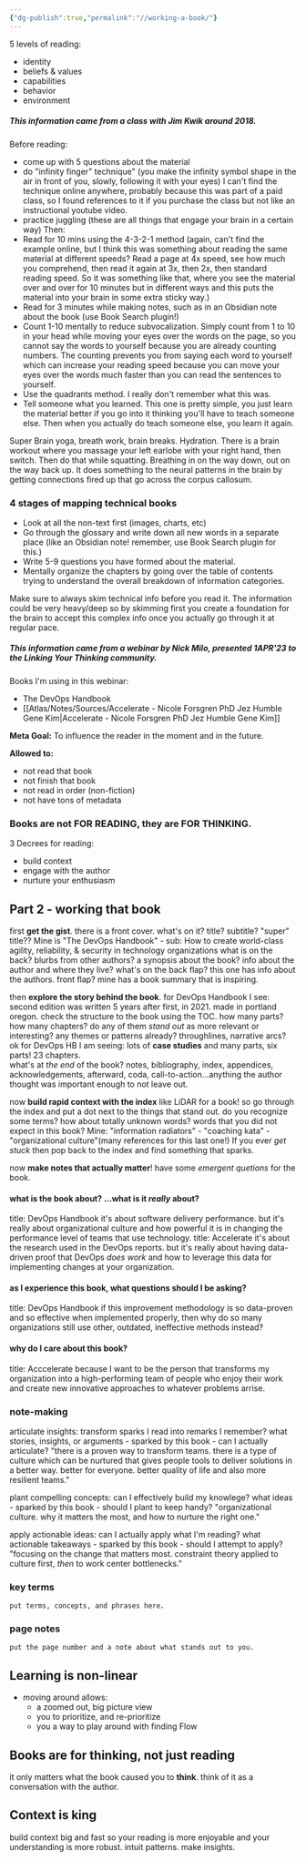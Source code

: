 ```yaml
---
{"dg-publish":true,"permalink":"//working-a-book/"}
---
```


5 levels of reading:
- identity
- beliefs & values
- capabilities
- behavior
- environment

##### This information came from a class with Jim Kwik around 2018.

Before reading:
- come up with 5 questions about the material
- do "infinity finger" technique" (you make the infinity symbol shape in the air in front of you, slowly, following it with your eyes) I can't find the technique online anywhere, probably because this was part of a paid class, so I found references to it if you purchase the class but not like an instructional youtube video.
- practice juggling (these are all things that engage your brain in a certain way)
Then:
- Read for 10 mins using the 4-3-2-1 method (again, can't find the example online, but I think this was something about reading the same material at different speeds? Read a page at 4x speed, see how much you comprehend, then read it again at 3x, then 2x, then standard reading speed. So it was something like that, where you see the material over and over for 10 minutes but in different ways and this puts the material into your brain in some extra sticky way.)
- Read for 3 minutes while making notes, such as in an Obsidian note about the book (use Book Search plugin!)
- Count 1-10 mentally to reduce subvocalization. Simply count from 1 to 10 in your head while moving your eyes over the words on the page, so you cannot say the words to yourself because you are already counting numbers. The counting prevents you from saying each word to yourself which can increase your reading speed because you can move your eyes over the words much faster than you can read the sentences to yourself.
- Use the quadrants method. I really don't remember what this was.
- Tell someone what you learned. This one is pretty simple, you just learn the material better if you go into it thinking you'll have to teach someone else. Then when you actually do teach someone else, you learn it again.

Super Brain yoga, breath work, brain breaks. Hydration.
There is a brain workout where you massage your left earlobe with your right hand, then switch. Then do that while squatting. Breathing in on the way down, out on the way back up. It does something to the neural patterns in the brain by getting connections fired up that go across the corpus callosum.

### 4 stages of mapping technical books
- Look at all the non-text first (images, charts, etc)
- Go through the glossary and write down all new words in a separate place (like an Obsidian note! remember, use Book Search plugin for this.)
- Write 5-9 questions you have formed about the material.
- Mentally organize the chapters by going over the table of contents trying to understand the overall breakdown of information categories.

Make sure to always skim technical info before you read it. The information could be very heavy/deep so by skimming first you create a foundation for the brain to accept this complex info once you actually go through it at regular pace.

##### This information came from a webinar by Nick Milo, presented 1APR'23 to the Linking Your Thinking community.

Books I'm using in this webinar:
- The DevOps Handbook
- [[Atlas/Notes/Sources/Accelerate - Nicole Forsgren PhD Jez Humble Gene Kim\|Accelerate - Nicole Forsgren PhD Jez Humble Gene Kim]]

**Meta Goal:**
To influence the reader in the moment and in the future.

**Allowed to:**
- not read that book
- not finish that book
- not read in order (non-fiction)
- not have tons of metadata

### Books are not FOR READING, they are FOR THINKING.

3 Decrees for reading:
- build context
- engage with the author
- nurture your enthusiasm

## Part 2 - working that book
first **get the gist**. there is a front cover. what's on it?
title? subtitle? "super" title??
Mine is "The DevOps Handbook" - sub: How to create world-class agility, reliability, & security in technology organizations
what is on the back? blurbs from other authors? a synopsis about the book? info about the author and where they live?
what's on the back flap? this one has info about the authors.
front flap? mine has a book summary that is inspiring.

then **explore the story behind the book**. for DevOps Handbook I see:
second edition was written 5 years after first, in 2021. made in portland oregon. check the structure to the book using the TOC. how many parts? how many chapters? do any of them *stand out* as more relevant or interesting? any themes or patterns already? throughlines, narrative arcs? 
ok for DevOps HB I am seeing: lots of **case studies** and many parts, six parts! 23 chapters.  
what's at *the end* of the book? notes, bibliography, index, appendices, acknowledgements, afterward, coda, call-to-action...anything the author thought was important enough to not leave out.

now **build rapid context with the index** like LiDAR for a book! so go through the index and put a dot next to the things that stand out. do you recognize some terms? how about totally unknown words? words that you did not expect in this book? 
Mine: "information radiators" - "coaching kata" - "organizational culture"(many references for this last one!)
If you ever *get stuck* then pop back to the index and find something that sparks.

now **make notes that actually matter**! have some *emergent quetions* for the book.
#### what is the book about? ...what is it *really* about?
title: DevOps Handbook
		it's about software delivery performance. but it's really about organizational culture and how powerful it is in changing the performance level of teams that use technology.
title: Accelerate
		it's about the research used in the DevOps reports. but it's really about  having data-driven proof that DevOps *does work* and how to leverage this data for implementing changes at your organization.
#### as I experience this book, what questions should I be asking?
title: DevOps Handbook
		if this improvement methodology is so data-proven and so effective when implemented properly, then why do so many organizations still use other, outdated, ineffective methods instead?
#### why do I care about this book?
title: Acccelerate
		because I want to be the person that transforms my organization into a high-performing team of people who enjoy their work and create new innovative approaches to whatever problems arrise.


### note-making
articulate insights: transform sparks I read into remarks I remember?
		what stories, insights, or arguments - sparked by this book - can I actually articulate?
"there is a proven way to transform teams. there is a type of culture which can be nurtured that gives people tools to deliver solutions in a better way. better for everyone. better quality of life and also more resilient teams."

plant compelling concepts: can I effectively build my knowlege?
		what ideas - sparked by this book - should I plant to keep handy?
"organizational culture. why it matters the most, and how to nurture the right one."

apply actionable ideas: can I actually apply what I'm reading?
		what actionable takeaways - sparked by this book - should I attempt to apply?
"focusing on the change that matters most. constraint theory applied to culture first, *then* to work center bottlenecks."

### key terms
	put terms, concepts, and phrases here.

### page notes
	put the page number and a note about what stands out to you.


## Learning is non-linear
- moving around allows:
	- a zoomed out, big picture view
	- you to prioritize, and re-prioritize
	- you a way to play around with finding Flow
## Books are for thinking, not just reading
it only matters what the book caused you to **think**.
think of it as a conversation with the author.
## Context is king
build context big and fast so your reading is more enjoyable and your understanding is more robust.
intuit patterns.
make insights.